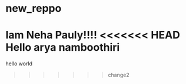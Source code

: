 # new_reppo
Iam Neha Pauly!!!!
<<<<<<< HEAD
Hello arya namboothiri
=======
hello world
>>>>>>> change2
